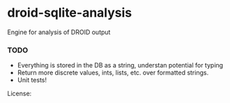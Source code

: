 droid-sqlite-analysis
=====================

Engine for analysis of DROID output

### TODO

* Everything is stored in the DB as a string, understan potential for typing
* Return more discrete values, ints, lists, etc. over formatted strings.
* Unit tests!

License: 
